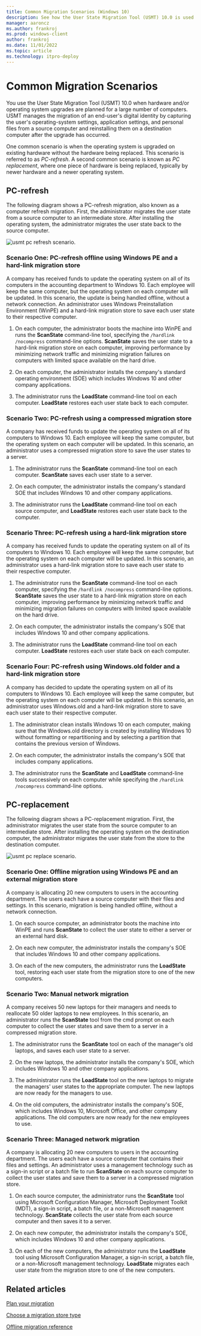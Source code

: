 ```yaml
---
title: Common Migration Scenarios (Windows 10)
description: See how the User State Migration Tool (USMT) 10.0 is used when planning hardware and/or operating system upgrades.
manager: aaroncz
ms.author: frankroj
ms.prod: windows-client
author: frankroj
ms.date: 11/01/2022
ms.topic: article
ms.technology: itpro-deploy
---
```


# Common Migration Scenarios

You use the User State Migration Tool (USMT) 10.0 when hardware and/or operating system upgrades are planned for a large number of computers. USMT manages the migration of an end-user's digital identity by capturing the user's operating-system settings, application settings, and personal files from a source computer and reinstalling them on a destination computer after the upgrade has occurred.

One common scenario is when the operating system is upgraded on existing hardware without the hardware being replaced. This scenario is referred to as *PC-refresh*. A second common scenario is known as *PC replacement*, where one piece of hardware is being replaced, typically by newer hardware and a newer operating system.

## PC-refresh

The following diagram shows a PC-refresh migration, also known as a computer refresh migration. First, the administrator migrates the user state from a source computer to an intermediate store. After installing the operating system, the administrator migrates the user state back to the source computer.

![usmt pc refresh scenario.](images/dep-win8-l-usmt-pcrefresh.jpg)

### Scenario One: PC-refresh offline using Windows PE and a hard-link migration store

A company has received funds to update the operating system on all of its computers in the accounting department to Windows 10. Each employee will keep the same computer, but the operating system on each computer will be updated. In this scenario, the update is being handled offline, without a network connection. An administrator uses Windows Preinstallation Environment (WinPE) and a hard-link migration store to save each user state to their respective computer.

1. On each computer, the administrator boots the machine into WinPE and runs the **ScanState** command-line tool, specifying the `/hardlink /nocompress` command-line options. **ScanState** saves the user state to a hard-link migration store on each computer, improving performance by minimizing network traffic and minimizing migration failures on computers with limited space available on the hard drive.

2. On each computer, the administrator installs the company's standard operating environment (SOE) which includes Windows 10 and other company applications.

3. The administrator runs the **LoadState** command-line tool on each computer. **LoadState** restores each user state back to each computer.

### Scenario Two: PC-refresh using a compressed migration store

A company has received funds to update the operating system on all of its computers to Windows 10. Each employee will keep the same computer, but the operating system on each computer will be updated. In this scenario, an administrator uses a compressed migration store to save the user states to a server.

1. The administrator runs the **ScanState** command-line tool on each computer. **ScanState** saves each user state to a server.

2. On each computer, the administrator installs the company's standard SOE that includes Windows 10 and other company applications.

3. The administrator runs the **LoadState** command-line tool on each source computer, and **LoadState** restores each user state back to the computer.

### Scenario Three: PC-refresh using a hard-link migration store

A company has received funds to update the operating system on all of its computers to Windows 10. Each employee will keep the same computer, but the operating system on each computer will be updated. In this scenario, an administrator uses a hard-link migration store to save each user state to their respective computer.

1. The administrator runs the **ScanState** command-line tool on each computer, specifying the `/hardlink /nocompress` command-line options. **ScanState** saves the user state to a hard-link migration store on each computer, improving performance by minimizing network traffic and minimizing migration failures on computers with limited space available on the hard drive.

2. On each computer, the administrator installs the company's SOE that includes Windows 10 and other company applications.

3. The administrator runs the **LoadState** command-line tool on each computer. **LoadState** restores each user state back on each computer.

### Scenario Four: PC-refresh using Windows.old folder and a hard-link migration store

A company has decided to update the operating system on all of its computers to Windows 10. Each employee will keep the same computer, but the operating system on each computer will be updated. In this scenario, an administrator uses Windows.old and a hard-link migration store to save each user state to their respective computer.

1. The administrator clean installs Windows 10 on each computer, making sure that the Windows.old directory is created by installing Windows 10 without formatting or repartitioning and by selecting a partition that contains the previous version of Windows.

2. On each computer, the administrator installs the company's SOE that includes company applications.

3. The administrator runs the **ScanState** and **LoadState** command-line tools successively on each computer while specifying the `/hardlink /nocompress` command-line options.

## PC-replacement

The following diagram shows a PC-replacement migration. First, the administrator migrates the user state from the source computer to an intermediate store. After installing the operating system on the destination computer, the administrator migrates the user state from the store to the destination computer.

![usmt pc replace scenario.](images/dep-win8-l-usmt-pcreplace.jpg)

### Scenario One: Offline migration using Windows PE and an external migration store

A company is allocating 20 new computers to users in the accounting department. The users each have a source computer with their files and settings. In this scenario, migration is being handled offline, without a network connection.

1. On each source computer, an administrator boots the machine into WinPE and runs **ScanState** to collect the user state to either a server or an external hard disk.

2. On each new computer, the administrator installs the company's SOE that includes Windows 10 and other company applications.

3. On each of the new computers, the administrator runs the **LoadState** tool, restoring each user state from the migration store to one of the new computers.

### Scenario Two: Manual network migration

A company receives 50 new laptops for their managers and needs to reallocate 50 older laptops to new employees. In this scenario, an administrator runs the **ScanState** tool from the cmd prompt on each computer to collect the user states and save them to a server in a compressed migration store.

1. The administrator runs the **ScanState** tool on each of the manager's old laptops, and saves each user state to a server.

2. On the new laptops, the administrator installs the company's SOE, which includes Windows 10 and other company applications.

3. The administrator runs the **LoadState** tool on the new laptops to migrate the managers' user states to the appropriate computer. The new laptops are now ready for the managers to use.

4. On the old computers, the administrator installs the company's SOE, which includes Windows 10, Microsoft Office, and other company applications. The old computers are now ready for the new employees to use.

### Scenario Three: Managed network migration

A company is allocating 20 new computers to users in the accounting department. The users each have a source computer that contains their files and settings. An administrator uses a management technology such as a sign-in script or a batch file to run **ScanState** on each source computer to collect the user states and save them to a server in a compressed migration store.

1. On each source computer, the administrator runs the **ScanState** tool using Microsoft Configuration Manager, Microsoft Deployment Toolkit (MDT), a sign-in script, a batch file, or a non-Microsoft management technology. **ScanState** collects the user state from each source computer and then saves it to a server.

2. On each new computer, the administrator installs the company's SOE, which includes Windows 10 and other company applications.

3. On each of the new computers, the administrator runs the **LoadState** tool using Microsoft Configuration Manager, a sign-in script, a batch file, or a non-Microsoft management technology. **LoadState** migrates each user state from the migration store to one of the new computers.

## Related articles

[Plan your migration](usmt-plan-your-migration.md)

[Choose a migration store type](usmt-choose-migration-store-type.md)

[Offline migration reference](offline-migration-reference.md)
